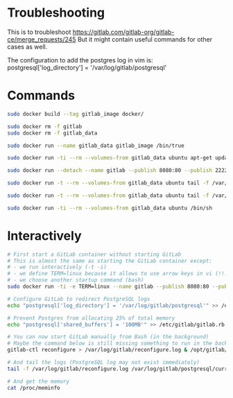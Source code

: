 # Troubleshooting

This is to troubleshoot https://gitlab.com/gitlab-org/gitlab-ce/merge_requests/245
But it might contain useful commands for other cases as well.

The configuration to add the postgres log in vim is:
postgresql['log_directory'] = '/var/log/gitlab/postgresql'

# Commands

```bash
sudo docker build --tag gitlab_image docker/

sudo docker rm -f gitlab
sudo docker rm -f gitlab_data

sudo docker run --name gitlab_data gitlab_image /bin/true

sudo docker run -ti --rm --volumes-from gitlab_data ubuntu apt-get update && sudo apt-get install -y vim && sudo vim /etc/gitlab/gitlab.rb

sudo docker run --detach --name gitlab --publish 8080:80 --publish 2222:22 --volumes-from gitlab_data gitlab_image

sudo docker run -t --rm --volumes-from gitlab_data ubuntu tail -f /var/log/gitlab/reconfigure.log

sudo docker run -t --rm --volumes-from gitlab_data ubuntu tail -f /var/log/gitlab/postgresql/current

sudo docker run -ti --rm --volumes-from gitlab_data ubuntu /bin/sh
```

# Interactively

```bash
# First start a GitLab container without starting GitLab
# This is almost the same as starting the GitLab container except:
# - we run interactively (-t -i)
# - we define TERM=linux because it allows to use arrow keys in vi (!!!)
# - we choose another startup command (bash)
sudo docker run -ti -e TERM=linux --name gitlab --publish 8080:80 --publish 2222:22 --volumes-from gitlab_data gitlab_image bash

# Configure GitLab to redirect PostgreSQL logs
echo "postgresql['log_directory'] = '/var/log/gitlab/postgresql'" >> /etc/gitlab/gitlab.rb

# Prevent Postgres from allocating 25% of total memory
echo "postgresql['shared_buffers'] = '100MB'" >> /etc/gitlab/gitlab.rb

# You can now start GitLab manually from Bash (in the background)
# Maybe the command below is still missing something to run in the background
gitlab-ctl reconfigure > /var/log/gitlab/reconfigure.log & /opt/gitlab/embedded/bin/runsvdir-start &

# And tail the logs (PostgreSQL log may not exist immediately)
tail -f /var/log/gitlab/reconfigure.log /var/log/gitlab/postgresql/current

# And get the memory
cat /proc/meminfo
```
